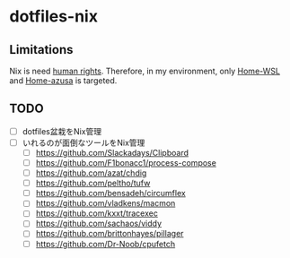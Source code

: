 # dotfiles-nix

## Limitations

Nix is need [human rights].
Therefore, in my environment, only [Home-WSL] and [Home-azusa] is targeted.

## TODO

- [ ] dotfiles盆栽をNix管理
- [ ] いれるのが面倒なツールをNix管理
    - [ ] https://github.com/Slackadays/Clipboard
    - [ ] https://github.com/F1bonacc1/process-compose
    - [ ] https://github.com/azat/chdig
    - [ ] https://github.com/peltho/tufw
    - [ ] https://github.com/bensadeh/circumflex
    - [ ] https://github.com/vladkens/macmon
    - [ ] https://github.com/kxxt/tracexec
    - [ ] https://github.com/sachaos/viddy
    - [ ] https://github.com/brittonhayes/pillager
    - [ ] https://github.com/Dr-Noob/cpufetch

[human rights]:https://github.com/mimikun/dotfiles/blob/master/docs/src/glossary.md#human-rights
[Home-WSL]:https://github.com/mimikun/dotfiles/blob/master/docs/src/glossary.md#home-wsl
[Home-azusa]:https://github.com/mimikun/dotfiles/blob/master/docs/src/glossary.md#home-azusa
